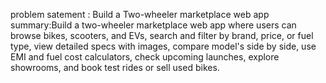 problem satement :  Build a Two-wheeler marketplace web app
  summary:Build a two-wheeler marketplace web app where users can browse bikes, scooters, and EVs, search and filter by brand, price, or fuel type, view detailed specs with images, compare model's side by side, use EMI and fuel cost calculators, check upcoming launches, explore showrooms, and book test rides or sell used bikes.
